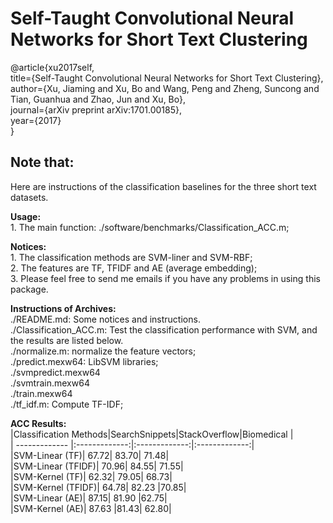 Self-Taught Convolutional Neural Networks for Short Text Clustering  
============================================================================  
@article{xu2017self,    
  title={Self-Taught Convolutional Neural Networks for Short Text Clustering},    
  author={Xu, Jiaming and Xu, Bo and Wang, Peng and Zheng, Suncong and Tian, Guanhua and Zhao, Jun and Xu, Bo},    
  journal={arXiv preprint arXiv:1701.00185},    
  year={2017}    
}    

**Note that:**  
----------------------------------------------------------------------------  
  
Here are instructions of the classification baselines for the three short text datasets.  
  
**Usage:**  
    1. The main function: ./software/benchmarks/Classification_ACC.m;  
    
**Notices:**  
    1. The classification methods are SVM-liner and SVM-RBF;  
    2. The features are TF, TFIDF and AE (average embedding);  
    3. Please feel free to send me emails if you have any problems in using this package.  

**Instructions of Archives:**  
    ./README.md: Some notices and instructions.  
    ./Classification_ACC.m: Test the classification performance with SVM, and the results are listed below.  
    ./normalize.m: normalize the feature vectors;  
    ./predict.mexw64: LibSVM libraries;  
    ./svmpredict.mexw64  
    ./svmtrain.mexw64  
    ./train.mexw64  
    ./tf_idf.m: Compute TF-IDF;  

**ACC Results:**  
|Classification Methods|SearchSnippets|StackOverflow|Biomedical |  
| ------------- |:-------------:|:-------------:|:-------------:|   
|SVM-Linear (TF)|	67.72|	83.70|	71.48|  
|SVM-Linear (TFIDF)|	70.96|	84.55|	71.55|  
|SVM-Kernel (TF)|	62.32|	79.05|	68.73|  
|SVM-Kernel (TFIDF)|	64.78|	82.23	|70.85|  
|SVM-Linear (AE)|	87.15|	81.90	|62.75|  
|SVM-Kernel (AE)|	87.63	|81.43|	62.80|  
